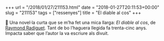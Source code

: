 +++
url = "/2018/01/27/211153.html"
date = "2018-01-27T20:11:53+00:00"
slug = "211153"
tags = ["ressenyes"]
title = "El diable al cos"
+++

📖 Una novel·la curta que se m’ha fet una mica llarga: *El diable al cos*, de [Raymond Radiguet](https://fr.wikipedia.org/wiki/Raymond_Radiguet). Tant de bo l’haguera llegida fa trenta-cinc anys. Impacta saber que l’autor la va escriure als divuit.
